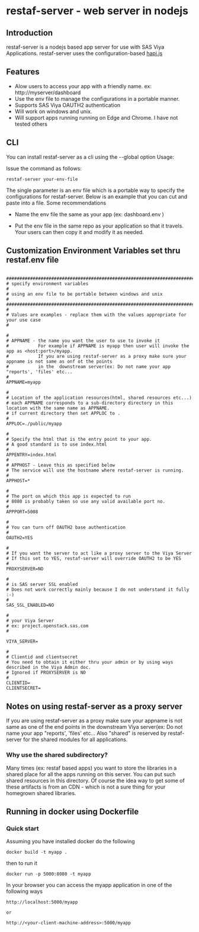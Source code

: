 
# restaf-server - web server in nodejs

## Introduction

restaf-server is a nodejs based app server for use with SAS Viya Applications.
restaf-server uses the configuration-based [hapi.js](http://hapijs.com)

## Features

*   Alow users to access your app with a friendly name. ex: http://myserver/dashboard
*   Use the env file to manage the configurations in a portable manner.
*   Supports SAS Viya OAUTH2 authentication
*   Will work on windows and unix.
*   Will support apps running running on Edge and Chrome. I have not tested others


## CLI

You can install restaf-server as a cli using the --global option
Usage:

Issue the command as follows:

```
restaf-server your-env-file
```

The single parameter is an env file which is a portable way to specify the configurations for restaf-server.
Below is an example that you can cut and paste into a file. Some recommendations

* Name the env file the same as your app (ex: dashboard.env )

* Put the env file in the same repo as your application so that it travels. Your users can then copy it and modify it as needed.


## Customization Environment Variables set thru restaf.env file

```

################################################################################
# specify environment variables                                                #
# using an env file to be portable between windows and unix                    #
################################################################################
#
# Values are examples - replace them with the values appropriate for your use case
#

#
# APPNAME - the name you want the user to use to invoke it
#           For example if APPNAME is myapp then user will invoke the app as <host:port>/myapp.
#           If you are using restaf-server as a proxy make sure your appname is not same as onf ot the points
#           in the  downstream server(ex: Do not name your app "reports', 'files' etc...
#
APPNAME=myapp

#
# Location of the application resources(html, shared resources etc...)
# each APPNAME corresponds to a sub-directory directory in this location with the same name as APPNAME.
# if current directory then set APPLOC to .
#
APPLOC=./public/myapp

#
# Specify the html that is the entry point to your app.
# A good standard is to use index.html
#
APPENTRY=index.html
#
# APPHOST - Leave this as specified below
# The service will use the hostname where restaf-server is running.
#
APPHOST=*

#
# The port on which this app is expected to run
# 8080 is probably taken so use any valid available port no.
#
APPPORT=5008

#
# You can turn off OAUTH2 base authentication
#
OAUTH2=YES

#
# If you want the server to act like a proxy server to the Viya Server
# If this set to YES, restaf-server will override OAUTH2 to be YES
#
PROXYSERVER=NO

#
# is SAS server SSL enabled
# Does not work correctly mainly because I do not understand it fully :-)
#
SAS_SSL_ENABLED=NO

#
# your Viya Server
# ex: project.openstack.sas.com
#

VIYA_SERVER=

#
# Clientid and clientsecret
# You need to obtain it either thru your admin or by using ways described in the Viya Admin doc.
# Ignored if PROXYSERVER is NO
#
CLIENTID=
CLIENTSECRET=
```

## Notes on using restaf-server as a proxy server

If you are using restaf-server as a proxy make sure your appname is not same as one of the end points
in the  downstream Viya server(ex: Do not name your app "reports', 'files' etc...
Also "shared" is reserved by restaf-server for the shared modules for all applications.

### Why use the shared subdirectory?
Many times (ex: restaf based apps) you want to store the libraries in a shared place for all the apps running on this server.
You can put such shared resources in this directory. Of course the idea way to get some of these artifacts is from an CDN  - which  is not
a sure thing for your homegrown shared libraries.


## Running in docker using Dockerfile

### Quick start 

Assuming you have installed docker do the following

```
docker build -t myapp .
```

then to run it

```
docker run -p 5000:8080 -t myapp
```

In your browser you can access the myapp application in one of the following ways

```
http://localhost:5000/myapp

or

http://<your-client-machine-address>:5000/myapp

```



